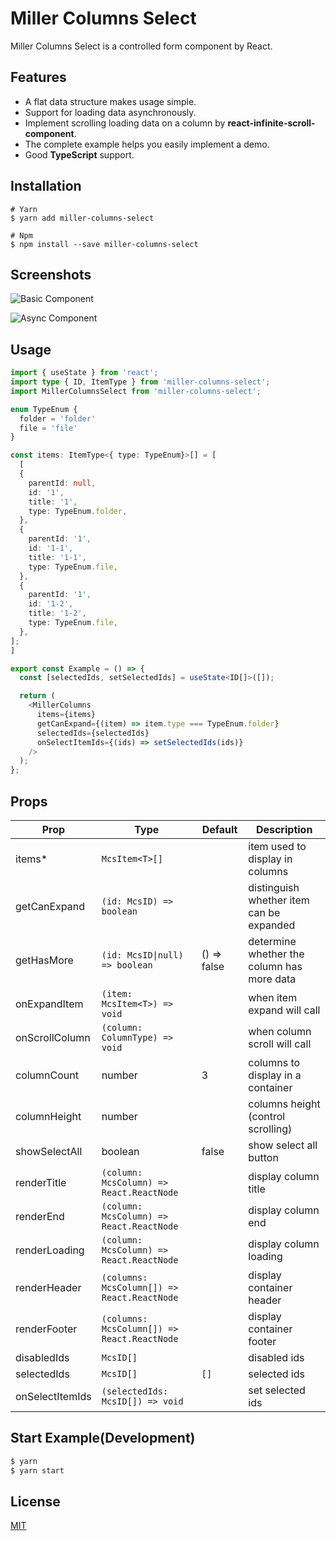 # Miller Columns Select

Miller Columns Select is a controlled form component by React.

## Features

- A flat data structure makes usage simple.
- Support for loading data asynchronously.
- Implement scrolling loading data on a column by **react-infinite-scroll-component**.
- The complete example helps you easily implement a demo.
- Good **TypeScript** support.

## Installation

```
# Yarn
$ yarn add miller-columns-select

# Npm
$ npm install --save miller-columns-select
```

## Screenshots

![Basic Component](https://raw.githubusercontent.com/mintsweet/miller-columns-select/master/screenshots/basic-component.png)

![Async Component](https://raw.githubusercontent.com/mintsweet/miller-columns-select/master/screenshots/async-component.png)

## Usage

```typescript
import { useState } from 'react';
import type { ID, ItemType } from 'miller-columns-select';
import MillerColumnsSelect from 'miller-columns-select';

enum TypeEnum {
  folder = 'folder'
  file = 'file'
}

const items: ItemType<{ type: TypeEnum}>[] = [
  [
  {
    parentId: null,
    id: '1',
    title: '1',
    type: TypeEnum.folder,
  },
  {
    parentId: '1',
    id: '1-1',
    title: '1-1',
    type: TypeEnum.file,
  },
  {
    parentId: '1',
    id: '1-2',
    title: '1-2',
    type: TypeEnum.file,
  },
];
]

export const Example = () => {
  const [selectedIds, setSelectedIds] = useState<ID[]>([]);

  return (
    <MillerColumns
      items={items}
      getCanExpand={(item) => item.type === TypeEnum.folder}
      selectedIds={selectedIds}
      onSelectItemIds={(ids) => setSelectedIds(ids)}
    />
  );
};
```

## Props

| Prop            | Type                                        | Default     | Description                                |
| --------------- | ------------------------------------------- | ----------- | ------------------------------------------ |
| items\*         | `McsItem<T>[]`                              |             | item used to display in columns            |
| getCanExpand    | `(id: McsID) => boolean`                    |             | distinguish whether item can be expanded   |
| getHasMore      | `(id: McsID\|null) => boolean`              | () => false | determine whether the column has more data |
| onExpandItem    | `(item: McsItem<T>) => void`                |             | when item expand will call                 |
| onScrollColumn  | `(column: ColumnType) => void`              |             | when column scroll will call               |
| columnCount     | number                                      | 3           | columns to display in a container          |
| columnHeight    | number                                      |             | columns height (control scrolling)         |
| showSelectAll   | boolean                                     | false       | show select all button                     |
| renderTitle     | `(column: McsColumn) => React.ReactNode`    |             | display column title                       |
| renderEnd       | `(column: McsColumn) => React.ReactNode`    |             | display column end                         |
| renderLoading   | `(column: McsColumn) => React.ReactNode`    |             | display column loading                     |
| renderHeader    | `(columns: McsColumn[]) => React.ReactNode` |             | display container header                   |
| renderFooter    | `(columns: McsColumn[]) => React.ReactNode` |             | display container footer                   |
| disabledIds     | `McsID[]`                                   |             | disabled ids                               |
| selectedIds     | `McsID[]`                                   | `[]`        | selected ids                               |
| onSelectItemIds | `(selectedIds: McsID[]) => void`            |             | set selected ids                           |

## Start Example(Development)

```bash
$ yarn
$ yarn start
```

## License

[MIT](https://github.com/mintsweet/miller-columns-select/blob/master/LICENSE)
